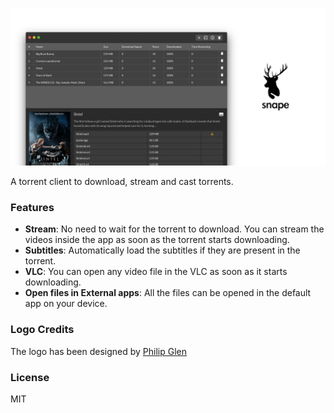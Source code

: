 ![](./banner.png)

A torrent client to download, stream and cast torrents.

### Features

- **Stream**: No need to wait for the torrent to download. You can stream the videos inside the app as soon as the torrent starts downloading.
- **Subtitles**: Automatically load the subtitles if they are present in the torrent.
- **VLC**: You can open any video file in the VLC as soon as it starts downloading.
- **Open files in External apps**: All the files can be opened in the default app on your device.

### Logo Credits

The logo has been designed by [Philip Glen](https://thenounproject.com/pglenn/)

### License

MIT
